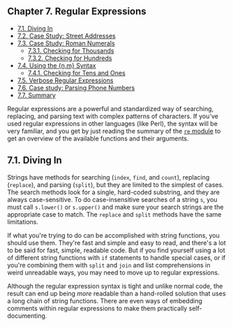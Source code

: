 

Chapter 7. Regular Expressions
------------------------------

-   [7.1. Diving In](index.html#re.intro)
-   [7.2. Case Study: Street Addresses](street_addresses.html)
-   [7.3. Case Study: Roman Numerals](roman_numerals.html)
    -   [7.3.1. Checking for Thousands](roman_numerals.html#d0e17592)
    -   [7.3.2. Checking for Hundreds](roman_numerals.html#d0e17785)
-   [7.4. Using the {n,m} Syntax](n_m_syntax.html)
    -   [7.4.1. Checking for Tens and Ones](n_m_syntax.html#d0e18326)
-   [7.5. Verbose Regular Expressions](verbose.html)
-   [7.6. Case study: Parsing Phone Numbers](phone_numbers.html)
-   [7.7. Summary](summary.html)

Regular expressions are a powerful and standardized way of searching,
replacing, and parsing text with complex patterns of characters. If
you've used regular expressions in other languages (like Perl), the
syntax will be very familiar, and you get by just reading the summary of
the [`re` module](https://docs.python.org/2/library/re.html)
to get an overview of the available functions and their arguments.

7.1. Diving In
--------------

Strings have methods for searching (`index`, `find`, and `count`),
replacing (`replace`), and parsing (`split`), but they are limited to
the simplest of cases. The search methods look for a single, hard-coded
substring, and they are always case-sensitive. To do case-insensitive
searches of a string `s`, you must call `s.lower()` or `s.upper()` and
make sure your search strings are the appropriate case to match. The
`replace` and `split` methods have the same limitations.

If what you're trying to do can be accomplished with string functions,
you should use them. They're fast and simple and easy to read, and
there's a lot to be said for fast, simple, readable code. But if you
find yourself using a lot of different string functions with `if`
statements to handle special cases, or if you're combining them with
`split` and `join` and list comprehensions in weird unreadable ways, you
may need to move up to regular expressions.

Although the regular expression syntax is tight and unlike normal code,
the result can end up being *more* readable than a hand-rolled solution
that uses a long chain of string functions. There are even ways of
embedding comments within regular expressions to make them practically
self-documenting.

  

